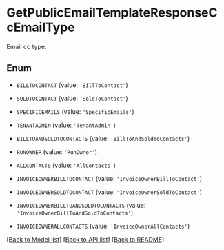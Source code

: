 # GetPublicEmailTemplateResponseCcEmailType

Email cc type.

## Enum

* `BILLTOCONTACT` (value: `'BillToContact'`)

* `SOLDTOCONTACT` (value: `'SoldToContact'`)

* `SPECIFICEMAILS` (value: `'SpecificEmails'`)

* `TENANTADMIN` (value: `'TenantAdmin'`)

* `BILLTOANDSOLDTOCONTACTS` (value: `'BillToAndSoldToContacts'`)

* `RUNOWNER` (value: `'RunOwner'`)

* `ALLCONTACTS` (value: `'AllContacts'`)

* `INVOICEOWNERBILLTOCONTACT` (value: `'InvoiceOwnerBillToContact'`)

* `INVOICEOWNERSOLDTOCONTACT` (value: `'InvoiceOwnerSoldToContact'`)

* `INVOICEOWNERBILLTOANDSOLDTOCONTACTS` (value: `'InvoiceOwnerBillToAndSoldToContacts'`)

* `INVOICEOWNERALLCONTACTS` (value: `'InvoiceOwnerAllContacts'`)

[[Back to Model list]](../README.md#documentation-for-models) [[Back to API list]](../README.md#documentation-for-api-endpoints) [[Back to README]](../README.md)


